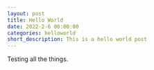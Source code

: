 ```yaml
---
layout: post
title: Hello World
date: 2022-2-6 00:00:00
categories: helloworld
short_description: This is a hello world post
---
```

Testing all the things.
